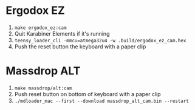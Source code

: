 # Ergodox EZ
1. `make ergodox_ez:cam`
2. Quit Karabiner Elements if it's running
3. `teensy_loader_cli -mmcu=atmega32u4 -w .build/ergodox_ez_cam.hex`
4. Push the reset button the keyboard with a paper clip

# Massdrop ALT
1. `make massdrop/alt:cam`
2. Push reset button on bottom of keyboard with a paper clip
3. `./mdloader_mac --first --download massdrop_alt_cam.bin --restart`
